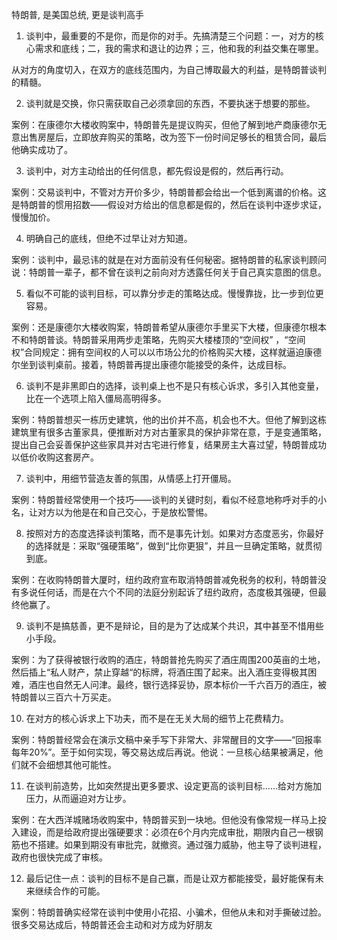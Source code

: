 特朗普, 是美国总统, 更是谈判高手

1. 谈判中，最重要的不是你，而是你的对手。先搞清楚三个问题：一，对方的核心需求和底线；二，我的需求和退让的边界；三，他和我的利益交集在哪里。

从对方的角度切入，在双方的底线范围内，为自己博取最大的利益，是特朗普谈判的精髓。


2. 谈判就是交换，你只需获取自己必须拿回的东西，不要执迷于想要的那些。

案例：在康德尔大楼收购案中，特朗普先是提议购买，但他了解到地产商康德尔无意出售房屋后，立即放弃购买的策略，改为签下一份时间足够长的租赁合同，最后他确实成功了。


3. 谈判中，对方主动给出的任何信息，都先假设是假的，然后再行动。

案例：交易谈判中，不管对方开价多少，特朗普都会给出一个低到离谱的价格。这是特朗普的惯用招数——假设对方给出的信息都是假的，然后在谈判中逐步求证，慢慢加价。


4. 明确自己的底线，但绝不过早让对方知道。

案例：谈判中，最忌讳的就是在对方面前没有任何秘密。据特朗普的私家谈判顾问说：特朗普一辈子，都不曾在谈判之前向对方透露任何关于自己真实意图的信息。


5. 看似不可能的谈判目标，可以靠分步走的策略达成。慢慢靠拢，比一步到位更容易。

案例：还是康德尔大楼收购案，特朗普希望从康德尔手里买下大楼，但康德尔根本不和特朗普谈。特朗普采用两步走策略，先购买大楼楼顶的“空间权” ，“空间权”合同规定：拥有空间权的人可以以市场公允的价格购买大楼，这样就逼迫康德尔坐到谈判桌前。接着，特朗普再提出康德尔能接受的条件，达成目标。


6. 谈判不是非黑即白的选择，谈判桌上也不是只有核心诉求，多引入其他变量，比在一个选项上陷入僵局高明得多。

案例：特朗普想买一栋历史建筑，他的出价并不高，机会也不大。但他了解到这栋建筑里有很多古董家具，便推断对方对古董家具的保护非常在意，于是变通策略，提出自己会妥善保护这些家具并对古宅进行修复，结果房主大喜过望，特朗普成功以低价收购这套房产。


7. 谈判中，用细节营造友善的氛围，从情感上打开僵局。

案例：特朗普经常使用一个技巧——谈判的关键时刻，看似不经意地称呼对手的小名，让对方以为他是在和自己交心，于是放松警惕。


8. 按照对方的态度选择谈判策略，而不是事先计划。如果对方态度恶劣，你最好的选择就是：采取“强硬策略”，做到“比你更狠”，并且一旦确定策略，就贯彻到底。

案例：在收购特朗普大厦时，纽约政府宣布取消特朗普减免税务的权利，特朗普没有多说任何话，而是在六个不同的法庭分别起诉了纽约政府，态度极其强硬，但最终他赢了。


9. 谈判不是搞慈善，更不是辩论，目的是为了达成某个共识，其中甚至不惜用些小手段。

案例：为了获得被银行收购的酒庄，特朗普抢先购买了酒庄周围200英亩的土地，然后插上“私人财产，禁止穿越“的标牌，将酒庄围了起来。出入酒庄变得极其困难，酒庄也自然无人问津。最终，银行选择妥协，原本标价一千六百万的酒庄，被特朗普以三百六十万买走。


10. 在对方的核心诉求上下功夫，而不是在无关大局的细节上花费精力。

案例：特朗普经常会在演示文稿中亲手写下非常大、非常醒目的文字——“回报率每年20%”。至于如何实现，等交易达成后再说。他说：一旦核心结果被满足，他们就不会细想其他可能性。


11. 在谈判前造势，比如突然提出更多要求、设定更高的谈判目标……给对方施加压力，从而逼迫对方让步。

案例：在大西洋城赌场收购案中，特朗普买到一块地。但他没有像常规一样马上投入建设，而是给政府提出强硬要求：必须在6个月内完成审批，期限内自己一根钢筋也不搭建。如果到期没有审批完，就撤资。通过强力威胁，他主导了谈判进程，政府也很快完成了审核。


12. 最后记住一点：谈判的目标不是自己赢，而是让双方都能接受，最好能保有未来继续合作的可能。

案例：特朗普确实经常在谈判中使用小花招、小骗术，但他从未和对手撕破过脸。很多交易达成后，特朗普还会主动和对方成为好朋友